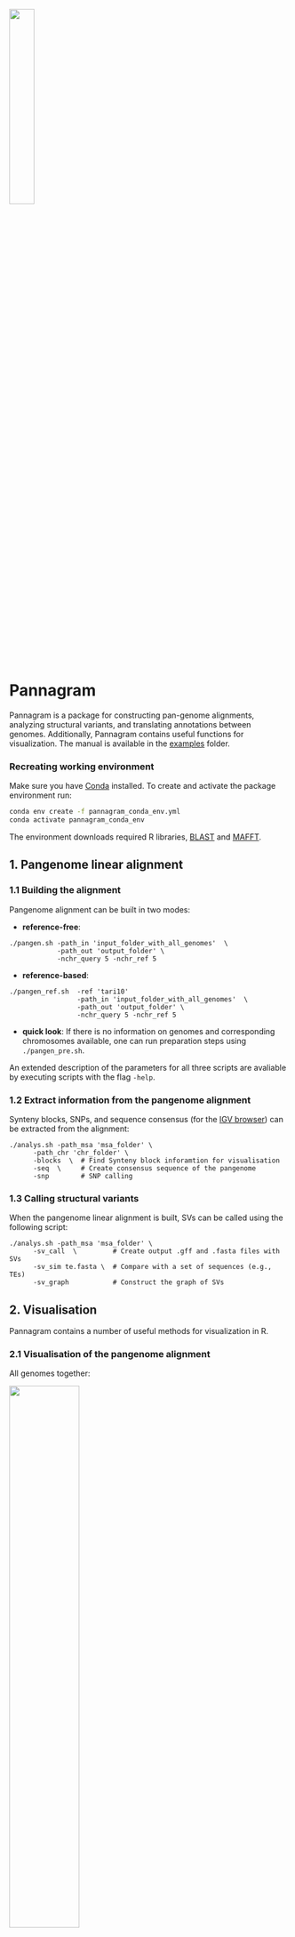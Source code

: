 <p align="left">
<img src="https://github.com/iganna/pannagram/blob/dev/images/pannagram_logo.png" width="30%" height="auto">
</p>

# Pannagram


Pannagram is a package for constructing pan-genome alignments, analyzing structural variants, and translating annotations between genomes.
Additionally, Pannagram contains useful functions for visualization. The manual is available in the [examples](./examples) folder.


### Recreating working environment

Make sure you have [Conda](https://docs.conda.io/projects/conda/en/latest/index.html) installed. To create and activate the package environment run:
```sh
conda env create -f pannagram_conda_env.yml
conda activate pannagram_conda_env
```
The environment downloads required R libraries, [BLAST](https://www.ncbi.nlm.nih.gov/books/NBK279690/) and [MAFFT](https://mafft.cbrc.jp/alignment/software/manual/manual.html).

## 1. Pangenome linear alignment

### 1.1 Building the alignment
Pangenome alignment can be built in two modes:
 - **reference-free**:
```
./pangen.sh -path_in 'input_folder_with_all_genomes'  \
			-path_out 'output_folder' \
			-nchr_query 5 -nchr_ref 5 
```

 - **reference-based**:
```
./pangen_ref.sh  -ref 'tari10'  
                 -path_in 'input_folder_with_all_genomes'  \
			     -path_out 'output_folder' \
			     -nchr_query 5 -nchr_ref 5 
```

 - **quick look**:
If there is no information on genomes and corresponding chromosomes available, one can run preparation steps using `./pangen_pre.sh`.
 
An extended description of the parameters for all three scripts are avaliable by executing scripts with the flag `-help`.

### 1.2 Extract information from the pangenome alignment
Synteny blocks, SNPs, and sequence consensus (for the [IGV browser](https://igv.org)) can be extracted from the alignment:
```
./analys.sh -path_msa 'msa_folder' \
      -path_chr 'chr_folder' \
      -blocks  \  # Find Synteny block inforamtion for visualisation
      -seq  \     # Create consensus sequence of the pangenome
      -snp        # SNP calling
```

### 1.3 Calling structural variants
When the pangenome linear alignment is built, SVs can be called using the following script:
```
./analys.sh -path_msa 'msa_folder' \
      -sv_call  \         # Create output .gff and .fasta files with SVs
      -sv_sim te.fasta \  # Compare with a set of sequences (e.g., TEs)
      -sv_graph           # Construct the graph of SVs
```

## 2. Visualisation
Pannagram contains a number of useful methods for visualization in R.

### 2.1 Visualisation of the pangenome alignment
All genomes together:
<p align="left">
<img src="https://github.com/iganna/pannagram/blob/dev/images/pangenome_alignment.png" width="50%" height="auto">
</p>

A dotplot for a pair of genomes:
<p align="left">
<img src="https://github.com/iganna/pannagram/blob/dev/images/syntenyplot.png" width="40%" height="auto">
</p>

### 2.2 Graph of Nestedness on Structural variants

Every node is an SV:
<p align="left">
<img src="https://github.com/iganna/pannagram/blob/dev/images/graph_of_svs.png" width="40%" height="auto">
</p>

Every node is a unique sequence, size - the amount of this sequence in SVs:
<p align="left">
<img src="https://github.com/iganna/pannagram/blob/dev/images/graph_of_svs_te.png" width="50%" height="auto">
</p>


### 2.3 Nucleotide plot for a fragment of the alignment

 - In the ACTG-mode:

<p align="left">
<img src="https://github.com/iganna/pannagram/blob/dev/images/msaplot.png" width="50%" height="auto">
</p>

```
# --- Quick start code ---
source('utils/utils.R')  			# Functions to work with sequences
source('visualisation/msaplot.R')	# Visualisation
aln.seq = readFastaMy('aln.fasta')	# Vector of strings
aln.mx = aln2mx(aln.seq)			# Transfom into the matrix
msaplot(aln.mx)						# ggplot object
```

- In the Polymorphism mode:

<p align="left">
<img src="https://github.com/iganna/pannagram/blob/dev/images/msaplot_diff.png" width="50%" height="auto">
</p>


```
# --- Quick start code ---
msadiff(aln.mx)						# ggplot object
```
### 2.4 Dotplots of Sequences

Simultaneously on forward (dark color) and reverse complement (pink color) strands:
<p align="left">
<img src="https://github.com/iganna/pannagram/blob/dev/images/dotplot.png" width="40%" height="auto">
</p>


```
# --- Quick start code ---
source('utils/utils.R')  			# Functions to work with sequences
source('visualisation/dotplot.R')	# Visualisation
s = sample(c("A","C","G","T"), 100, replace = T)
dotplot(s, s, 15, 9)				# ggplot object
```

### 2.5 ORF-finder and visualisation

<p align="left">
<img src="https://github.com/iganna/pannagram/blob/dev/images/orfplot.png" width="40%" height="auto">
</p>

```
# --- Quick start code ---
source('utils/utils.R')  			# Functions to work with sequences
source('visualisation/orfplot.R')	# Visualisation
str = nt2seq(s)
orfs = orfFinder(str)
orfplot(orfs$pos)					# ggplot object
```


## 3. Additional useful tools
### 3.1 Search for similar sequences

#### ...in the genome
The first approach involves searching against entire genomes or individual chromosomes. 
The quickstart toy-example is:
```
./sim_in_genome.sh -in genes.fasta -genome genome.fasta -out out.txt
```
The result is a GFF file with hits matching the similarity threshold.

#### ...in another set
The second approach, in contrast, is designed to search for similarities against another set of sequences. 
The quickstart toy-example is:
```
sim_in_seqs.sh -in genes.fasta -set genome.fasta -out out.txt
```
The result is an RDS (R Data Structure) table. 
This table shows the coverage of one sequence over another and 
includes a flag column that indicates whether the sequences meet the similarity threshold. 
Additionally, the second script takes into account the coverage strand, 
determining not just if a sequence is covered, but also if it's covered in a specific orientation.

<!--

## Dependencies

BiocManager::muscle

foreach
doParallel
optparse
BiocManager::crayon
BiocManager::rhdf5
msa
dplyr
seqinr
foreach
stringr
ggplot2
utils.R сам устанавливает crayon.

-->
## Acknowledgements

**Development:**
- Anna Igolkina - Lead Developer and Project Initiator
- Alexander Bezlepsky - Assistant

**Testing:**
- Anna Glushkevich - Testing on _A. lyrata_ genomes
- Elizaveta Grigoreva - Testing on _A. thaliana_ and _A. lyrata_ genomes
- Jilong Ma - Testing on spider genomes

**Resources:**
- Logo was generated with the help of DALL-E
- Parallel Processing Tool: O. Tange (2018): GNU Parallel 2018, ISBN 9781387509881, DOI [https://doi.org/10.5281/zenodo.1146014](https://doi.org/10.5281/zenodo.1146014).

